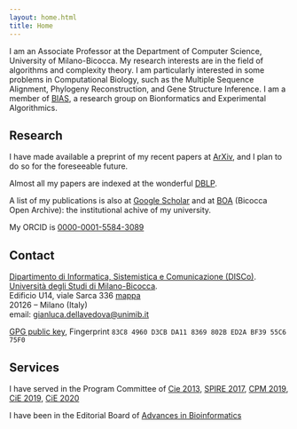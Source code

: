 ```yaml
---
layout: home.html
title: Home
---
```


I am an Associate Professor at the Department of Computer Science,
University of Milano-Bicocca. My research interests are in the field
of algorithms and complexity theory. I am particularly interested in
some problems in Computational Biology, such as the Multiple Sequence
Alignment, Phylogeny Reconstruction, 
and Gene Structure Inference. I am a member of
[BIAS](http://algolab.eu/), a research
group on Bionformatics and Experimental Algorithmics.


## Research

I have made available a preprint of my recent papers at
[ArXiv](http://arxiv.org/a/dellavedova_g_1), and I plan to do so for
the foreseeable future.

Almost all my papers are indexed at the wonderful
[DBLP](http://dblp.org/pers/hc/v/Vedova:Gianluca_Della.html).

A list of my publications is also at
[Google Scholar](http://scholar.google.com/citations?user=0gaIFokAAAAJ)
and at
[BOA](https://boa.unimib.it/browse?type=author&amp;authority=rp06846)
(Bicocca Open Archive): the institutional achive of my university.


My ORCID is
[0000-0001-5584-3089](http://orcid.org/0000-0001-5584-3089)

## Contact

[Dipartimento di Informatica, Sistemistica e Comunicazione (DISCo)](http://www.disco.unimib.it).  
[Università degli Studi di Milano-Bicocca](http://www.unimib.it).  
Edificio U14, viale Sarca 336
[mappa](http://osm.org/go/0CjF~Gbr~?layers=N&amp;m=)  
20126 – Milano (Italy)  
email: gianluca.dellavedova@unimib.it  

[GPG public key](http://keyserver.linux.it/pks/lookup?op=get&amp;fingerprint=on&amp;search=0xED2ABF3955C675F0),
Fingerprint `83C8 4960 D3CB DA11 8369 802B ED2A BF39 55C6 75F0`


## Services


I have served in the Program Committee of 
[Cie 2013](http://cie2013.disco.unimib.it/), 
[SPIRE 2017](http://pages.di.unipi.it/spire2017/), 
[CPM 2019](http://cpm2019.di.unipi.it/),
[CiE 2019](https://community.dur.ac.uk/cie.2019/),
[CiE 2020](https://cie2020.wordpress.com/)


I have been in the Editorial Board of [Advances in Bioinformatics](http://www.hindawi.com/journals/abi/)
